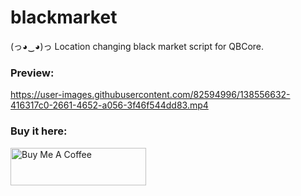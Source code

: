 # blackmarket
(っ◕‿◕)っ Location changing black market script for QBCore.

### Preview:

https://user-images.githubusercontent.com/82594996/138556632-416317c0-2661-4652-a056-3f46f544dd83.mp4

### Buy it here:

<a href="https://www.buymeacoffee.com/ManLikeTJB" target="_blank"><img src="https://cdn.buymeacoffee.com/buttons/v2/default-yellow.png" alt="Buy Me A Coffee" style="height: 60px !important;width: 217px !important;" ></a>
